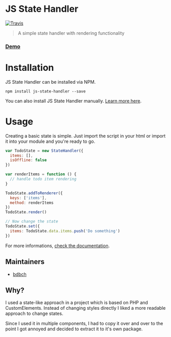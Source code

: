 # JS State Handler

[![Travis](https://img.shields.io/travis/bdbch/js-state-handler.svg)](https://travis-ci.org/bdbch/js-state-handler/builds)

> A simple state handler with rendering functionality

### [Demo](https://bdbch.github.io/js-state-handler/)

# Installation

JS State Handler can be installed via NPM.

```
npm install js-state-handler --save
```

You can also install JS State Handler manually. [Learn more here](https://github.com/bdbch/js-state-handler/wiki/Installation).

# Usage

Creating a basic state is simple. Just import the script in your html or import it into your module and you're ready to go.

```js
var TodoState = new StateHandler({
  items: [],
  isOffline: false
})

var renderItems = function () {
  // handle todo item rendering
}

TodoState.addToRenderer({
  keys: ['items'],
  method: renderItems
})
TodoState.render()

// Now change the state
TodoState.set({
  items: TodoState.data.items.push('Do something')
})
```

For more informations, [check the documentation](https://github.com/bdbch/js-state-handler/wiki/creating-a-simple-state).

## Maintainers

* [bdbch](https://github.com/bdbch)

## Why?

I used a state-like approach in a project which is based on PHP and CustomElements. Instead of changing styles directly I liked a more readable approach to change states.

Since I used it in multiple components, I had to copy it over and over to the point I got annoyed and decided to extract it to it's own package.
